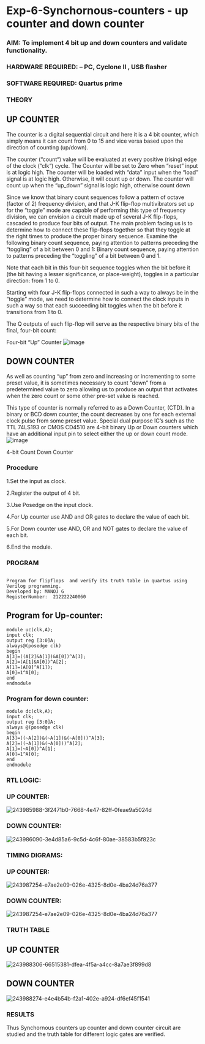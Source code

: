 # Exp-6-Synchornous-counters - up counter and down counter 
### AIM: To implement 4 bit up and down counters and validate  functionality.
### HARDWARE REQUIRED:  – PC, Cyclone II , USB flasher
### SOFTWARE REQUIRED:   Quartus prime
### THEORY 

## UP COUNTER 
The counter is a digital sequential circuit and here it is a 4 bit counter, which simply means it can count from 0 to 15 and vice versa based upon the direction of counting (up/down). 

The counter (“count“) value will be evaluated at every positive (rising) edge of the clock (“clk“) cycle.
The Counter will be set to Zero when “reset” input is at logic high.
The counter will be loaded with “data” input when the “load” signal is at logic high. Otherwise, it will count up or down.
The counter will count up when the “up_down” signal is logic high, otherwise count down

Since we know that binary count sequences follow a pattern of octave (factor of 2) frequency division, and that J-K flip-flop multivibrators set up for the “toggle” mode are capable of performing this type of frequency division, we can envision a circuit made up of several J-K flip-flops, cascaded to produce four bits of output.
The main problem facing us is to determine how to connect these flip-flops together so that they toggle at the right times to produce the proper binary sequence.
Examine the following binary count sequence, paying attention to patterns preceding the “toggling” of a bit between 0 and 1:
Binary count sequence, paying attention to patterns preceding the “toggling” of a bit between 0 and 1.

Note that each bit in this four-bit sequence toggles when the bit before it (the bit having a lesser significance, or place-weight), toggles in a particular direction: from 1 to 0.



 
 

Starting with four J-K flip-flops connected in such a way to always be in the “toggle” mode, we need to determine how to connect the clock inputs in such a way so that each succeeding bit toggles when the bit before it transitions from 1 to 0.

The Q outputs of each flip-flop will serve as the respective binary bits of the final, four-bit count:

 
 

Four-bit “Up” Counter
![image](https://user-images.githubusercontent.com/36288975/169644758-b2f4339d-9532-40c5-af40-8f4f8c942e2c.png)



## DOWN COUNTER 

As well as counting “up” from zero and increasing or incrementing to some preset value, it is sometimes necessary to count “down” from a predetermined value to zero allowing us to produce an output that activates when the zero count or some other pre-set value is reached.

This type of counter is normally referred to as a Down Counter, (CTD). In a binary or BCD down counter, the count decreases by one for each external clock pulse from some preset value. Special dual purpose IC’s such as the TTL 74LS193 or CMOS CD4510 are 4-bit binary Up or Down counters which have an additional input pin to select either the up or down count mode.
![image](https://user-images.githubusercontent.com/36288975/169644844-1a14e123-7228-4ed8-81a9-eb937dff4ac8.png)


4-bit Count Down Counter
### Procedure
1.Set the input as clock.

2.Register the output of 4 bit.

3.Use Posedge on the input clock.

4.For Up counter use AND and OR gates to declare the value of each bit.

5.For Down counter use AND, OR and NOT gates to declare the value of each bit.

6.End the module.





### PROGRAM 
```

Program for flipflops  and verify its truth table in quartus using Verilog programming.
Developed by: MANOJ G
RegisterNumber:  212222240060

```
## Program for Up-counter:
```
module uc(clk,A);
input clk;
output reg [3:0]A;
always@(posedge clk)
begin
A[3]=((A[2]&A[1])&A[0])^A[3];
A[2]=(A[1]&A[0])^A[2];
A[1]=(A[0]^A[1]);
A[0]=1^A[0];
end
endmodule

```


### Program for down counter:
```
module dc(clk,A);
input clk;
output reg [3:0]A;
always @(posedge clk)
begin
A[3]=((~A[2])&(~A[1])&(~A[0]))^A[3];
A[2]=((~A[1])&(~A[0]))^A[2];
A[1]=(~A[0])^A[1];
A[0]=1^A[0];
end
endmodule
```




### RTL LOGIC: 
### UP COUNTER:


![243985988-3f2471b0-7668-4e47-82ff-0feae9a5024d](https://github.com/Danielmanoj/Exp-7-Synchornous-counters-/assets/69635071/a4c6de07-d1cc-4ba2-b80b-efd42308b09e)


### DOWN COUNTER:
![243986090-3e4d85a6-9c5d-4c6f-80ae-38583b5f823c](https://github.com/Danielmanoj/Exp-7-Synchornous-counters-/assets/69635071/b224c115-e7a6-4d5d-9ed2-8a6429588166)


### TIMING DIGRAMS: 

### UP COUNTER:
![243987254-e7ae2e09-026e-4325-8d0e-4ba24d76a377](https://github.com/Danielmanoj/Exp-7-Synchornous-counters-/assets/69635071/62e681c0-168c-44b7-9279-f8fa8c75a2c7)


### DOWN COUNTER:
![243987254-e7ae2e09-026e-4325-8d0e-4ba24d76a377](https://github.com/Danielmanoj/Exp-7-Synchornous-counters-/assets/69635071/d3206755-c5b7-45c7-b20e-f80845d2dd48)








### TRUTH TABLE 

## UP COUNTER
![243988306-66515381-dfea-4f5a-a4cc-8a7ae3f899d8](https://github.com/Danielmanoj/Exp-7-Synchornous-counters-/assets/69635071/fa73e36f-b5e7-451c-8a59-402f5a52b48f)

## DOWN COUNTER
![243988274-e4e4b54b-f2a1-402e-a924-df6ef45f1541](https://github.com/Danielmanoj/Exp-7-Synchornous-counters-/assets/69635071/4513647b-3341-4da0-b44d-7d81e2ad2451)







### RESULTS 


Thus Synchornous counters up counter and down counter circuit are studied and the truth table for different logic gates are verified.

